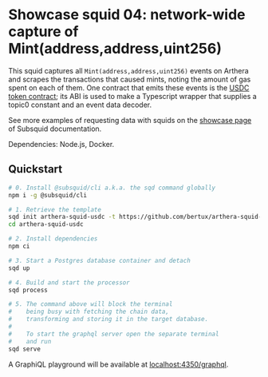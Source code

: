 # Showcase squid 04: network-wide capture of Mint(address,address,uint256)

This squid captures all `Mint(address,address,uint256)` events on Arthera and scrapes the transactions that caused mints, noting the amount of gas spent on each of them. One contract that emits these events is the [USDC token contract](https://explorer.arthera.net/token/0x8C4aCd74Ff4385f3B7911432FA6787Aa14406f8B?tab=contract); its ABI is used to make a Typescript wrapper that supplies a topic0 constant and an event data decoder.

See more examples of requesting data with squids on the [showcase page](https://docs.subsquid.io/evm-indexing/configuration/showcase) of Subsquid documentation.

Dependencies: Node.js, Docker.

## Quickstart

```bash
# 0. Install @subsquid/cli a.k.a. the sqd command globally
npm i -g @subsquid/cli

# 1. Retrieve the template
sqd init arthera-squid-usdc -t https://github.com/bertux/arthera-squid-usdc
cd arthera-squid-usdc

# 2. Install dependencies
npm ci

# 3. Start a Postgres database container and detach
sqd up

# 4. Build and start the processor
sqd process

# 5. The command above will block the terminal
#    being busy with fetching the chain data, 
#    transforming and storing it in the target database.
#
#    To start the graphql server open the separate terminal
#    and run
sqd serve
```
A GraphiQL playground will be available at [localhost:4350/graphql](http://localhost:4350/graphql).
